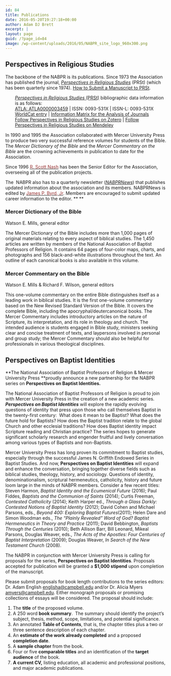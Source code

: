 ```yaml
---
id: 84
title: Publications
date: 2016-05-20T19:27:18+00:00
author: Adam DJ Brett
excerpt: |
layout: page
guid: /?page_id=84
image: /wp-content/uploads/2016/05/NABPR_site_logo_960x300.png
---
```

## Perspectives in Religious Studies

The backbone of the NABPR is its publications. Since 1973 the Association has published the journal, _[Perspectives in Religious Studies](http://www.baylor.edu/prs/)_ (PRSt) (which has been quarterly since 1974). [How to Submit a Manuscript to PRSt](http://www.baylor.edu/prs/index.php?id=6073).

<p style="padding-left: 30px;">
  <a href="http://search.ebscohost.com/login.aspx?direct=true&db=rfh&jid=ATLA0000003459&site=ehost-live"><em>Perspectives in Religious Studies</em> (PRSt)</a> bibliographic data information is as follows:<br /> <a href="http://search.ebscohost.com/login.aspx?direct=true&db=rfh&jid=ATLA0000003459&site=ehost-live">ATLA: ATLA0000003459</a> | ISSN: 0093-531X | ISSN-L: 0093-531X<br /> <a href="http://www.worldcat.org/oclc/1378270">WorldCat entry</a> | <a href="http://miar.ub.edu/issn/0093-531X">Information Matrix for the Analysis of Journals</a><br /> <a href="https://www.zotero.org/groups/perspectives-in-religious-studies">Follow Perspectives in Religious Studies on Zotero</a> | <a href="https://www.mendeley.com/groups/10136871/perspectives-in-religious-studies/">Follow Perspectives in Religious Studies on Mendeley</a>
</p>

In 1990 and 1995 the Association collaborated with Mercer University Press to produce two very successful reference volumes for students of the Bible. The _Mercer Dictionary of the Bible_ and the _Mercer Commentary on the Bible_ are the crowning achievements in publication to date for the Association.

Since 1996 [<span style="color: #993333;">R. Scott Nash</span>](mailto:nash_rs@mercer.edu) has been the Senior Editor for the Association, overseeing all of the publication projects.

The  NABPR also has to a quarterly newsletter (<span style="color: #000000;"><i><a href="http://nabpr.org/about-nabpr/history/newsletter/">NABPRNews</a></i></span>) that publishes updated information about the association and its members. NABPRNews is edited by [<span style="color: #993333;">James P. Byrd, Jr</span>](mailto:james.p.byrd@vanderbilt.edu). Members are encouraged to submit updated career information to the editor. ** **

<h3 align="left">
  <b>Mercer Dictionary of the Bible</b>
</h3>

<p align="left">
  Watson E. Mills, general editor
</p>

The Mercer Dictionary of the Bible includes more than 1,000 pages of original materials relating to every aspect of biblical studies. The 1,450 articles are written by members of the National Association of Baptist Professors of Religion. It contains 64 pages of four-color maps, charts, and photographs and 156 black-and-white illustrations throughout the text. An outline of each canonical books is also available in this volume.

<h3 align="left">
  <b>Mercer</b><b> Commentary on the Bible<br /> </b>
</h3>

Watson E. Mills & Richard F. Wilson, general editors

This one-volume commentary on the entire Bible distinguishes itself as a leading work in biblical studies. It is the first one-volume commentary based on the New Revised Standard Version of the Bible. It covers the complete Bible, including the apocryphal/deutercanonical books. The Mercer Commentary includes introductory articles on the nature of Scripture, its interpretation, and its role in theology and church. The intended audience is students engaged in Bible study, ministers seeking clear and concise treatment of texts, and laypersons involved in personal and group study; the Mercer Commentary should also be helpful for professionals in various theological disciplines.

## **Perspectives on Baptist Identities**

**The National Association of Baptist Professors of Religion & Mercer University Press **proudly announce a new partnership for the NABPR series on **Perspectives on Baptist Identities.**

The National Association of Baptist Professors of Religion is proud to join with Mercer University Press in the creation of a new academic series. **_Perspectives on Baptist Identities_** will explore the rapidly evolving questions of identity that press upon those who call themselves Baptist in the twenty-first century:  What does it mean to be Baptist? What does the future hold for Baptists? How does the Baptist tradition relate to the global Church and other ecclesial traditions? How does Baptist identity impact Scripture reading and Christian practice? The series hopes to generate significant scholarly research and engender fruitful and lively conversation among various types of Baptists and non-Baptists.

Mercer University Press has long proven its commitment to Baptist studies, especially through the successful James N. Griffith Endowed Series in Baptist Studies. And now, **Perspectives on Baptist Identities** will expand and enhance the conversation, bringing together diverse fields such as biblical studies, theology, history, and sociology. Questions of identity, denominationalism, scriptural hermeneutics, catholicity, history and future loom large in the minds of NABPR members. Consider a few recent titles: Steven Harmon, _Baptist Identity and the Ecumenical Future_ (2016); Paul Fiddes, _Baptists and the Communion of Saints_ (2014); Curtis Freeman, _Contested Catholicity_ (2014); Keith Harper ed., _Through a Glass Darkly: Contested Notions of Baptist Identity_ (2012); David Cohen and Michael Parsons, eds., _Beyond 400: Exploring Baptist Futures_(2011); Helen Dare and Simon Woodman eds., _The “Plainly Revealed” Word of God? Baptist Hermeneutics in Theory and Practice_ (2011); David Bebbington, _Baptists Through the Centuries_ (2010); Beth Allison Barr, Bill Leonard, Mikeal Parsons, Douglas Weaver, eds., _The Acts of the Apostles: Four Centuries of Baptist Interpretation_ (2009); Douglas Weaver, _In Search of the New Testament Church_ (2008).

The NABPR in conjunction with Mercer University Press is calling for proposals for the series, **Perspectives on Baptist Identities**. Proposals accepted for publication will be granted a **$1,000 stipend** upon completion of the manuscript.

Please submit proposals for book length contributions to the series editors: Dr. Adam English <englisha@campbell.edu> and/or Dr. Alicia Myers <amyers@campbell.edu>. Either monograph proposals or promising collections of essays will be considered. The proposal should include:

  1. The **title** of the proposed volume.
  2. A 250 word **book summary**.  The summary should identify the project’s subject, thesis, method, scope, limitations, and potential significance.
  3. An annotated **Table of Contents**, that is, the chapter titles plus a two or three sentence description of each chapter.
  4. An **estimate of the work already completed** and a proposed **completion date**.
  5. A **sample chapter** from the book.
  6. Four or five **comparable titles** and an identification of the **target audience** of the book.
  7. **A current CV,** listing education, all academic and professional positions, and major academic publications.

&nbsp;

&nbsp;